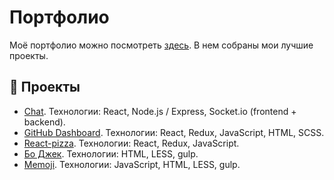 # Портфолио

Моё портфолио можно посмотреть [здесь](https://gh-time.github.io/Portfolio/). В нем собраны мои лучшие проекты.

## :briefcase: Проекты

- [Chat](https://github.com/GH-TIMe/simple-chat). Технологии: React, Node.js / Express, Socket.io (frontend + backend).
- [GitHub Dashboard](https://github.com/GH-TIMe/github-dashboard). Технологии: React, Redux, JavaScript, HTML, SCSS.
- [React-pizza](https://github.com/GH-TIMe/react-pizza). Технологии: React, Redux, JavaScript.
- [Бо Джек](https://github.com/GH-TIMe/Yandex-BoJack). Технологии: HTML, LESS, gulp.
- [Memoji](https://github.com/GH-TIMe/coursera-final-project). Технологии: JavaScript, HTML, LESS, gulp.

